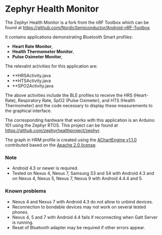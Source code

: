 # Zephyr Health Monitor

The Zephyr Health Monitor is a fork from the nRF Toolbox which can be found at https://github.com/NordicSemiconductor/Android-nRF-Toolbox

It contains applications demonstrating Bluetooth Smart profiles: 
* **Heart Rate Monitor**, 
* **Health Thermometer Monitor**, 
* **Pulse Oximeter Monitor**,

The relevalnt activities for this application are:
* **HRSActivity.java
* **HTSActivity.java
* **SPO2Activity.java

The above activities include the BLE profiles to receive the HRS (Heart-Rate), Respiratory Rate, SpO2 (Pulse Oximeter), and HTS (Health Thermometer) and the code necessary to display these measurements to the graphical interface.

The corresponding hardware that works with this application is an Arduino 101 using the Zephyr RTOS.  This project can be found at https://github.com/zephyrhealthproject/zephyr.

The graph in HRM profile is created using the [AChartEngine v1.1.0](http://www.achartengine.org) contributed based on the [Apache 2.0 license](http://www.apache.org/licenses/LICENSE-2.0).

### Note
- Android 4.3 or newer is required.
- Tested on Nexus 4, Nexus 7, Samsung S3 and S4 with Android 4.3 and on Nexus 4, Nexus 5, Nexus 7, Nexus 9 with Android 4.4.4 and 5.

### Known problems
- Nexus 4 and Nexus 7 with Android 4.3 do not allow to unbind devices.
- Reconnection to bondable devices may not work on several tested phones.
- Nexus 4, 5 and 7 with Android 4.4 fails if reconnecting when Gatt Server is running.
- Reset of Bluetooth adapter may be required if other errors appear.

